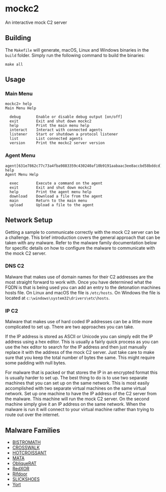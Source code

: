 # mockc2

An interactive mock C2 server

## Building

The `Makefile` will generate, macOS, Linux and Windows binaries in the `build` 
folder. Simply run the following command to build the binaries:

```
make all
```

## Usage

### Main Menu

```
mockc2> help
Main Menu Help

  debug       Enable or disable debug output [on/off]
  exit        Exit and shut down mockc2
  help        Print the main menu help
  interact    Interact with connected agents
  listener    Start or shutdown a protocol listener
  list        List connected agents
  version     Print the mockc2 server version
```

### Agent Menu

```
agent[631e7862c77c73a4fba9883359c430240af10b9191aabaac3ee8accbd58bddcd]> help
Agent Menu Help

  exec        Execute a command on the agent
  exit        Exit and shut down mockc2
  help        Print the agent menu help
  download    Download a file from the agent
  main        Return to the main menu
  upload      Upload a file to the agent
```

## Network Setup

Getting a sample to communicate correctly with the mock C2 server can be a
challenge. This brief introduction covers the general approach that can be taken
with any malware. Refer to the malware family documentation below for specific
details on how to configure the malware to communicate with the mock C2 server.

### DNS C2

Malware that makes use of domain names for their C2 addresses are the most
straight forward to work with. Once you have determined what the FQDN is that
is being used you can add an entry to the detonation machines hosts file. On
Linux and macOS the file is `/etc/hosts`. On Windows the file is located at
`c:\windows\system32\drivers\etc\hosts`.

### IP C2

Malware that makes use of hard coded IP addresses can be a little more
complicated to set up. There are two approaches you can take. 

If the IP address is stored as ASCII or Unicode you can simply edit the IP
address using a hex editor. This is usually a fairly quick process as you can
use the hex editor to search for the IP address and then just manually replace
it with the address of the mock C2 server. Just take care to make sure that you
keep the total number of bytes the same. This might require some padding with
null bytes.

For malware that is packed or that stores the IP in an encrypted format this is
usually harder to set up. The best thing to do is to use two separate machines
that you can set up on the same network. This is most easily accomplished with
two separate virtual machines on the same virtual network. Set up one machine
to have the IP address of the C2 server from the malware. This machine will run
the mock C2 server. On the second machine simply give it an IP address on the
same network. When the malware is run it will connect to your virtual machine
rather than trying to route out over the internet.

## Malware Families

* [BISTROMATH](docs/bistromath.md)
* [CROSSWALK](docs/crosswalk.md)
* [HOTCROISSANT](docs/hotcroissant.md)
* [MATA](docs/mata.md)
* [ObliqueRAT](docs/obliquerat.md)
* [RedXOR](docs/redxor.md)
* [Rifdoor](docs/rifdoor.md)
* [SLICKSHOES](docs/slickshoes.md)
* [Yort](docs/yort.md)
